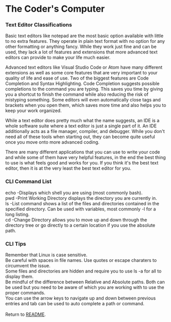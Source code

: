 # **The Coder's Computer**

### **Text Editor Classifications**
Basic text editors like notepad are the most basic option available with little to no extra features. They operate in plain text format with no option for any other formatting or anything fancy. While they work just fine and can be used, they lack a lot of features and extensions that more advanced text editors can provide to make your life much easier.

Advanced text editors like Visual Studio Code or Atom have many different extensions as well as some core features that are very important to your quality of life and ease of use. Two of the biggest features are Code Completion and Syntax Highlighting. Code Completion suggests possible completions to the command you are typing. This saves you time by giving you a shortcut to finish the command while also reducing the risk of mistyping something. Some editors will even automatically close tags and brackets when you open them, which saves more time and also helps you to keep your work organized.

While a text editor does pretty much what the name suggests, an IDE is a whole software suite where a text editor is just a single part of it. An IDE additionally acts as a file manager, compiler, and debugger. While you don't need all of these tools when starting out, they can become quite useful once you move onto more advanced coding. 

There are many different applications that you can use to write your code and while some of them have very helpful features, in the end the best thing to use is what feels good and works for you. If you think it's the best text editor, then it is at the very least the best text editor for you.

### **CLI Command List**
echo -Displays which shell you are using (most commonly bash).  
pwd -Print Working Directory displays the directory you are currently in.  
ls -List command shows a list of the files and directories contained in the specified directory. Can be used with variables, most commonly -l for a long listing.  
cd -Change Directory allows you to move up and down through the directory tree or go directly to a certain location if you use the absolute path.

### **CLI Tips**
Remember that Linux is case sensitive.  
Be careful with spaces in file names. Use quotes or escape charaters to circumvent the issue.  
Some files and directories are hidden and require you to use ls -a for all to display them.  
Be mindful of the difference between Relative and Absolute paths. Both can be used but you need to be aware of which you are working with to use the proper commands.  
You can use the arrow keys to navigate up and down between previous entries and tab can be used to auto complete a path or command.
<br />
<br />
Return to [README](README.md).
